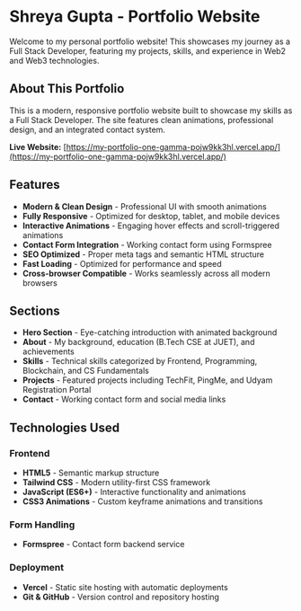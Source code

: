 # Shreya Gupta - Portfolio Website

Welcome to my personal portfolio website! This showcases my journey as a Full Stack Developer, featuring my projects, skills, and experience in Web2 and Web3 technologies.

## About This Portfolio

This is a modern, responsive portfolio website built to showcase my skills as a Full Stack Developer. The site features clean animations, professional design, and an integrated contact system.

**Live Website:** [https://my-portfolio-one-gamma-pojw9kk3hl.vercel.app/](https://my-portfolio-one-gamma-pojw9kk3hl.vercel.app/)

## Features

- **Modern & Clean Design** - Professional UI with smooth animations
- **Fully Responsive** - Optimized for desktop, tablet, and mobile devices
- **Interactive Animations** - Engaging hover effects and scroll-triggered animations
- **Contact Form Integration** - Working contact form using Formspree
- **SEO Optimized** - Proper meta tags and semantic HTML structure
- **Fast Loading** - Optimized for performance and speed
- **Cross-browser Compatible** - Works seamlessly across all modern browsers

## Sections

- **Hero Section** - Eye-catching introduction with animated background
- **About** - My background, education (B.Tech CSE at JUET), and achievements
- **Skills** - Technical skills categorized by Frontend, Programming, Blockchain, and CS Fundamentals
- **Projects** - Featured projects including TechFit, PingMe, and Udyam Registration Portal
- **Contact** - Working contact form and social media links

## Technologies Used

### Frontend

- **HTML5** - Semantic markup structure
- **Tailwind CSS** - Modern utility-first CSS framework
- **JavaScript (ES6+)** - Interactive functionality and animations
- **CSS3 Animations** - Custom keyframe animations and transitions

### Form Handling

- **Formspree** - Contact form backend service

### Deployment

- **Vercel** - Static site hosting with automatic deployments
- **Git & GitHub** - Version control and repository hosting
